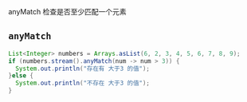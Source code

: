 anyMatch 检查是否至少匹配一个元素

## `anyMatch`

```java
List<Integer> numbers = Arrays.asList(6, 2, 3, 4, 5, 6, 7, 8, 9);
if (numbers.stream().anyMatch(num -> num > 3)) {
  System.out.println("存在有 大于3 的值");
}else {
  System.out.println("不存在 大于3 的值");
}
```